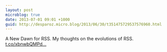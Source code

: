 ```yaml
---
layout: post
microblog: true
date: 2013-07-01 09:01 +1000
guid: http://desparoz.micro.blog/2013/06/30/t351475729537576960.html
---
```

A New Dawn for RSS. My thoughts on the evolutions of RSS. [t.co/xbnwbQMPd...](http://t.co/xbnwbQMPdc)

